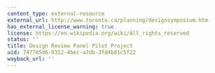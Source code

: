 ```yaml
---
content_type: external-resource
external_url: http://www.toronto.ca/planning/designsymposium.htm
has_external_license_warning: true
license: https://en.wikipedia.org/wiki/All_rights_reserved
status: ''
title: Design Review Panel Pilot Project
uid: 747705d6-9312-4bec-a7db-3fd4b81c5f22
wayback_url: ''
---
```

